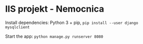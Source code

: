 # IIS projekt - Nemocnica

Install dependencies: Python 3 + pip, ```pip install --user django mysqlclient```

Start the app: ```python manage.py runserver 8080```
